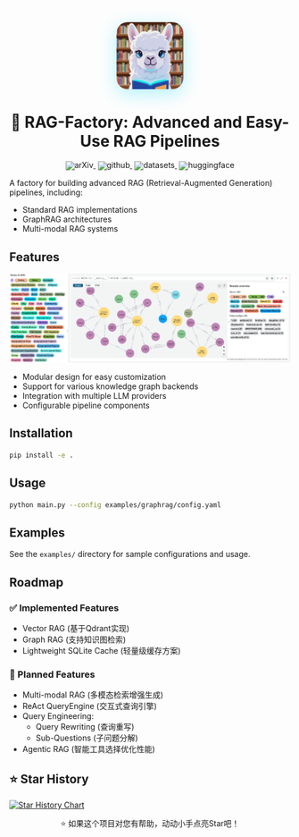 <div align="center">

<div style="margin: 20px 0;al">
  <img src="./assets/logo.png" width="120" height="120" alt="RAG-Factory Logo" style="border-radius: 20px; box-shadow: 0 8px 32px rgba(0, 217, 255, 0.3);">
</div>

# 🚀 RAG-Factory: Advanced and Easy-Use RAG Pipelines
</div>

<div align="center" style="line-height: 1;">
  <a href="https://arxiv.org/abs/2411.06272" target="_blank" style="margin: 2px;">
    <img alt="arXiv" src="https://img.shields.io/badge/Arxiv-2411.06272-b31b1b.svg?logo=arXiv" style="display: inline-block; vertical-align: middle;"/>
  </a>
  <a href="https://github.com/DataArcTech/Golden-Touchstone" target="_blank" style="margin: 2px;">
    <img alt="github" src="https://img.shields.io/github/stars/DataArcTech/RAG-Factory.svg?style=social" style="display: inline-block; vertical-align: middle;"/>
  </a>
  <a href="https://huggingface.co/IDEA-FinAI/TouchstoneGPT-7B-Instruct" target="_blank" style="margin: 2px;">
    <img alt="datasets" src="https://img.shields.io/badge/🤗-Datasets-yellow.svg" style="display: inline-block; vertical-align: middle;"/>
  </a>
  <a href="https://huggingface.co/IDEA-FinAI/TouchstoneGPT-7B-Instruct" target="_blank" style="margin: 2px;">
    <img alt="huggingface" src="https://img.shields.io/badge/🤗-Model-yellow.svg" style="display: inline-block; vertical-align: middle;"/>
  </a>
</div>

A factory for building advanced RAG (Retrieval-Augmented Generation) pipelines, including:

- Standard RAG implementations
- GraphRAG architectures 
- Multi-modal RAG systems

## Features

<div>
  <img src="./assets/knowledge_base_screenshot.png" alt="Example Knowledge Base Screenshot of RAG-Factory" width="800">
</div>

- Modular design for easy customization
- Support for various knowledge graph backends
- Integration with multiple LLM providers
- Configurable pipeline components

## Installation

```bash
pip install -e .
```

## Usage

```bash
python main.py --config examples/graphrag/config.yaml
```

## Examples

See the `examples/` directory for sample configurations and usage.

## Roadmap

### ✅ Implemented Features
- Vector RAG (基于Qdrant实现)
- Graph RAG (支持知识图检索)
- Lightweight SQLite Cache (轻量级缓存方案)

### 🚧 Planned Features
- Multi-modal RAG (多模态检索增强生成)
- ReAct QueryEngine (交互式查询引擎)
- Query Engineering:
  - Query Rewriting (查询重写)
  - Sub-Questions (子问题分解)
- Agentic RAG (智能工具选择优化性能)

## ⭐ Star History

<a href="https://star-history.com/#DataArcTech/RAG-Factory&Date">
 <picture>
   <source media="(prefers-color-scheme: dark)" srcset="https://api.star-history.com/svg?repos=DataArcTech/RAG-Factory&type=Date&theme=dark" />
   <source media="(prefers-color-scheme: light)" srcset="https://api.star-history.com/svg?repos=DataArcTech/RAG-Factory&type=Date" />
   <img alt="Star History Chart" src="https://api.star-history.com/svg?repos=DataArcTech/RAG-Factory&type=Date" />
 </picture>
</a>
<div align="center">
  <p>⭐ 如果这个项目对您有帮助，动动小手点亮Star吧！</p>
</div>

<!-- ## 🤝 Contribution

<div align="center">
  We thank all our contributors for their valuable contributions.
</div>

<div align="center">
  <a href="https://github.com/DataArcTech/RAG-Factory/graphs/contributors">
    <img src="https://contrib.rocks/image?repo=DataArcTech/RAG-Factory" style="border-radius: 15px; box-shadow: 0 0 20px rgba(0, 217, 255, 0.3);" />
  </a>
</div> -->

<!-- ## 📖 Citation

```python
@misc{wu2024goldentouchstonecomprehensivebilingual,
      title={Golden Touchstone: A Comprehensive Bilingual Benchmark for Evaluating Financial Large Language Models}, 
      author={Xiaojun Wu and Junxi Liu and Huanyi Su and Zhouchi Lin and Yiyan Qi and Chengjin Xu and Jiajun Su and Jiajie Zhong and Fuwei Wang and Saizhuo Wang and Fengrui Hua and Jia Li and Jian Guo},
      year={2024},
      eprint={2411.06272},
      archivePrefix={arXiv},
      primaryClass={cs.CL},
      url={https://arxiv.org/abs/2411.06272}, 
}
``` -->




